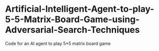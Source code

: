 # Artificial-Intelligent-Agent-to-play-5-5-Matrix-Board-Game-using-Adversarial-Search-Techniques

Code for an AI agent to play 5*5 matrix board game

